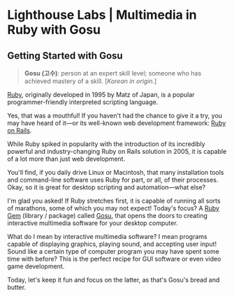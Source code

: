 # Lighthouse Labs | Multimedia in Ruby with Gosu

## Getting Started with Gosu

> **Gosu (고수)**: person at an expert skill level; someone who has achieved mastery of a skill. [*Korean in origin*.]

[Ruby](https://www.ruby-lang.org/en/), originally developed in 1995 by Matz of Japan, is a popular programmer-friendly interpreted scripting language.

Yes, that was a mouthful! If you haven't had the chance to give it a try, you may have heard of it—or its well-known web development framework: [Ruby on Rails](https://rubyonrails.org/).

While Ruby spiked in popularity with the introduction of its incredibly powerful and industry-changing Ruby on Rails solution in 2005, it is capable of a lot more than just web development.

You'll find, if you daily drive Linux or Macintosh, that many installation tools and command-line software uses Ruby for part, or all, of their processes. Okay, so it is great for desktop scripting and automation—what else?

I'm glad you asked! If Ruby stretches first, it is capable of running all sorts of marathons, some of which you may not expect! Today's focus? A [Ruby Gem](https://rubygems.org/) (library / package) called [Gosu](https://www.libgosu.org/ruby.html), that opens the doors to creating interactive multimedia software for your desktop computer.

What do I mean by interactive multimedia software? I mean programs capable of displaying graphics, playing sound, and accepting user input! Sound like a certain type of computer program you may have spent some time with before? This is the perfect recipe for GUI software or even video game development.

Today, let's keep it fun and focus on the latter, as that's Gosu's bread and butter.
